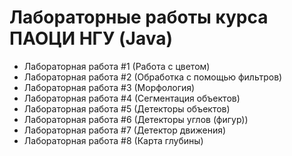 # Лабораторные работы курса ПАОЦИ НГУ (Java)
* Лабораторная работа #1 (Работа с цветом)
* Лабораторная работа #2 (Обработка с помощью фильтров)
* Лабораторная работа #3 (Морфология)
* Лабораторная работа #4 (Сегментация объектов)
* Лабораторная работа #5 (Детекторы объектов)
* Лабораторная работа #6 (Детекторы углов (фигур))
* Лабораторная работа #7 (Детектор движения)
* Лабораторная работа #8 (Карта глубины)
